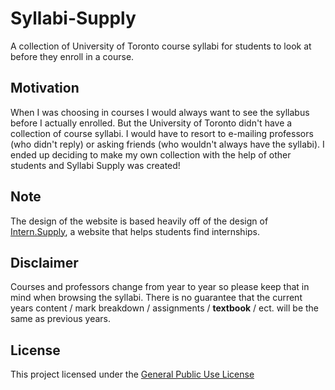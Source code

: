 # Syllabi-Supply
A collection of University of Toronto course syllabi for students to look at before they enroll in a course.

## Motivation
When I was choosing in courses I would always want to see the syllabus before I actually enrolled. But the University of Toronto didn't have a collection of course syllabi. I would have to resort to e-mailing professors (who didn't reply) or asking friends (who wouldn't always have the syllabi). I ended up deciding to make my own collection with the help of other students and Syllabi Supply was created!

## Note
The design of the website is based heavily off of the design of [Intern.Supply](http://www.intern.supply/), a website that helps students find internships.

## Disclaimer
Courses and professors change from year to year so please keep that in mind when browsing the syllabi. There is no guarantee that the current years content / mark breakdown / assignments / **textbook** / ect. will be the same as previous years.

## License
This project licensed under the [General Public Use License](https://raw.githubusercontent.com/Frank-K/Syllabi-Supply/master/LICENCE)
